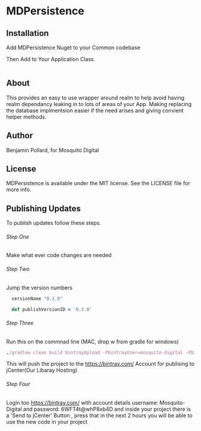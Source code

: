 # MDPersistence


## Installation

Add MDPersistence Nuget to your Common codebase

Then Add to Your Application Class
```C#

```

## About

This provides an easy to use wrapper around realm to help avoid having realm dependancy leaking in to lots of areas of your App. Making replacing the database implmentsion easier if the need arises and giving convient helper methods.

## Author

Benjamin Pollard, for Mosquito Digital

## License

MDPersistence is available under the MIT license. See the LICENSE file for more info.


## Publishing Updates
To publish updates follow these steps.

###### Step One
Make what ever code changes are needed

###### Step Two
Jump the version numbers 
```ruby
  versionName "0.2.0"
```
```ruby
  def publishVersionID = '0.2.0'
```

###### Step Three
Run this on the commnad line (MAC, drop w from gradle for windows)
```ruby
./gradlew clean build bintrayUpload -PbintrayUser=mosquito-digital -PbintrayKey=8ac5e9504ca4ab4a5bd56a057dbb20321fbf0d6c -PdryRun=false
```

This will push the project to the https://bintray.com/ Account for publising to jCenter(Our Libaray Hosting)

###### Step Four
Login too https://bintray.com/ with account details username: Mosquito-Digital and password: 6WFT4t@whP8xb4D
and inside your project there is a 'Send to jCenter' Button , press that in the next 2 hours you will be able to use the new code in your project


